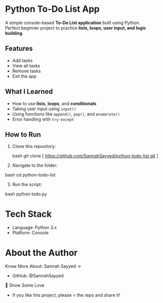 # Python To-Do List App

A simple console-based **To-Do List application** built using Python.  
Perfect beginner project to practice **lists, loops, user input, and logic building**.


## Features

-  Add tasks
-  View all tasks
-  Remove tasks
-  Exit the app


## What I Learned

- How to use **lists**, **loops**, and **conditionals**
- Taking user input using `input()`
- Using functions like `append()`, `pop()`, and `enumerate()`
- Error handling with `try-except`


## How to Run

1. Clone this repository:
   
   bash
   git clone [ https://github.com/SamrahSayyed/python-todo-list.git ]

3. Navigate to the folder:

bash
cd python-todo-list

3. Run the script:

bash
python todo.py

# Tech Stack
- Language: Python 3.x
- Platform: Console

# About the Author
Know More About:
Samrah Sayyed ->
- GitHub: @SamrahSayyed



🌟 Show Some Love
- If you like this project, please ⭐ the repo and share it!
